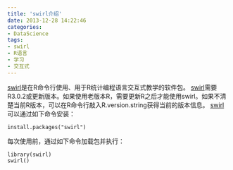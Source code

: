```yaml
---
title: 'swirl介绍'
date: 2013-12-28 14:22:46
categories: 
- DataScience
tags: 
- swirl
- R语言
- 学习
- 交互式
---
```

[swirl](http://swirlstats.com/)是在R命令行使用、用于R统计编程语言交互式教学的软件包。
[swirl](http://swirlstats.com/)需要R3.0.2或更新版本。如果使用老版本R，需要更新R之后才能使用swirl。如果不清楚当前R版本，可以在R命令行敲入R.version.string获得当前的版本信息。
[swirl](http://swirlstats.com/)可以通过如下命令安装：
```
install.packages("swirl")
```
每次使用前，通过如下命令加载包并执行：
```
library(swirl)
swirl()
```